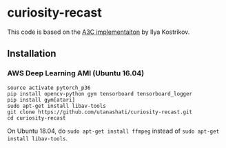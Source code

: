 # curiosity-recast
This code is based on the [A3C implementaiton](https://github.com/ikostrikov/pytorch-a3c) by Ilya Kostrikov.

## Installation
### AWS Deep Learning AMI (Ubuntu 16.04)
```
source activate pytorch_p36
pip install opencv-python gym tensorboard tensorboard_logger
pip install gym[atari]
sudo apt-get install libav-tools
git clone https://github.com/utanashati/curiosity-recast.git
cd curiosity-recast
```

On Ubuntu 18.04, do `sudo apt-get install ffmpeg` instead of `sudo apt-get install libav-tools`.